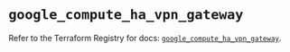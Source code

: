 # `google_compute_ha_vpn_gateway`

Refer to the Terraform Registry for docs: [`google_compute_ha_vpn_gateway`](https://registry.terraform.io/providers/hashicorp/google-beta/6.14.0/docs/resources/google_compute_ha_vpn_gateway).
